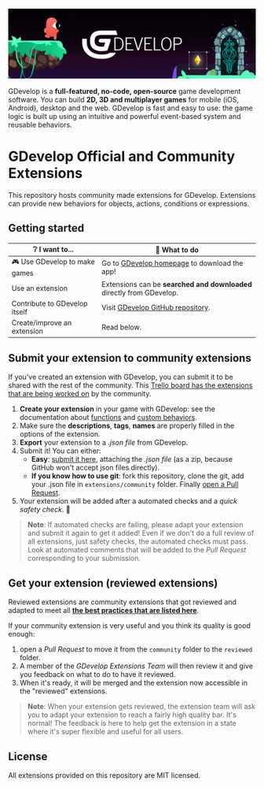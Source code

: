 ![GDevelop logo](https://raw.githubusercontent.com/4ian/GDevelop/master/newIDE/GDevelop%20banner.png 'GDevelop logo')

GDevelop is a **full-featured, no-code, open-source** game development software. You can build **2D, 3D and multiplayer games** for mobile (iOS, Android), desktop and the web. GDevelop is fast and easy to use: the game logic is built up using an intuitive and powerful event-based system and reusable behaviors.

# GDevelop Official and Community Extensions

This repository hosts community made extensions for GDevelop. Extensions can provide new behaviors for objects, actions, conditions or expressions.

## Getting started

| ❔ I want to...                 | 🚀 What to do                                                         |
| ------------------------------- | --------------------------------------------------------------------- |
| 🎮 Use GDevelop to make games   | Go to [GDevelop homepage](https://gdevelop.io) to download the app!   |
| Use an extension                | Extensions can be **searched and downloaded** directly from GDevelop. |
| Contribute to GDevelop itself   | Visit [GDevelop GitHub repository](https://github.com/4ian/GDevelop). |
| Create/improve an extension     | Read below.                                                           |

## Submit your extension to community extensions

If you've created an extension with GDevelop, you can submit it to be shared with the rest of the community. This [Trello board has the extensions that are being worked on](https://trello.com/b/AftjL2v1/gdevelop-extensions) by the community.

1. **Create your extension** in your game with GDevelop: see the documentation about [functions](https://wiki.gdevelop.io/gdevelop5/events/functions) and [custom behaviors](https://wiki.gdevelop.io/gdevelop5/behaviors/events-based-behaviors).
2. Make sure the **descriptions**, **tags**, **names** are properly filled in the options of the extension.
3. **Export** your extension to a _.json file_ from GDevelop.
4. Submit it! You can either:
   - **Easy**: [submit it here](https://github.com/4ian/GDevelop-extensions/issues/new/choose), attaching the _.json file_ (as a zip, because GitHub won't accept json files directly).
   - **If you know how to use git**: fork this repository, clone the git, add your .json file in `extensions/community` folder. Finally [open a Pull Request](https://github.com/4ian/GDevelop-extensions/compare).
5. Your extension will be added after a automated checks and a _quick safety check_. 🚀

  > **Note**: If automated checks are failing, please adapt your extension and submit it again to get it added! Even if we don't do a full review of all extensions, just safety checks, the automated checks must pass. Look at automated comments that will be added to the _Pull Request_ corresponding to your submission.

## Get your extension (reviewed extensions)

Reviewed extensions are community extensions that got reviewed and adapted to meet all **[the best practices that are listed here](https://wiki.gdevelop.io/gdevelop5/extensions/best-practices)**.

If your community extension is very useful and you think its quality is good enough:

1. open a _Pull Request_ to move it from the `community` folder to the `reviewed` folder.
2. A member of the _GDevelop Extensions Team_ will then review it and give you feedback on what to do to have it reviewed.
3. When it's ready, it will be merged and the extension now accessible in the "reviewed" extensions.

> **Note**: When your extension gets reviewed, the extension team will ask you to adapt your extension to reach a fairly high quality bar. It's normal! The feedback is here to help get the extension in a state where it's super flexible and useful for all users.

## License

All extensions provided on this repository are MIT licensed.
